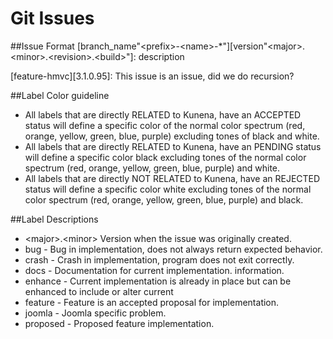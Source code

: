 # Git Issues


##Issue Format
[branch_name"\<prefix\>-\<name\>-*"][version"\<major\>.\<minor\>.\<revision\>.\<build\>"]: description

[feature-hmvc][3.1.0.95]: This issue is an issue, did we do recursion?

##Label Color guideline
* All labels that are directly RELATED to Kunena, have an ACCEPTED status will define a specific color of the normal color spectrum (red, orange, yellow, green, blue, purple) excluding tones of black and white.
* All labels that are directly RELATED to Kunena, have an PENDING status will define a specific color black excluding tones of the normal color spectrum (red, orange, yellow, green, blue, purple) and white.
* All labels that are directly NOT RELATED to Kunena, have an REJECTED status will define a specific color white excluding tones of the normal color spectrum (red, orange, yellow, green, blue, purple) and black.

##Label Descriptions
* \<major\>.\<minor\> Version when the issue was originally created.
* bug - Bug in implementation, does not always return expected behavior.
* crash - Crash in implementation, program does not exit correctly.
* docs - Documentation for current implementation.
information.
* enhance - Current implementation is already in place but can be enhanced to include or alter current 
* feature - Feature is an accepted proposal for implementation.
* joomla - Joomla specific problem.
* proposed - Proposed feature implementation.
